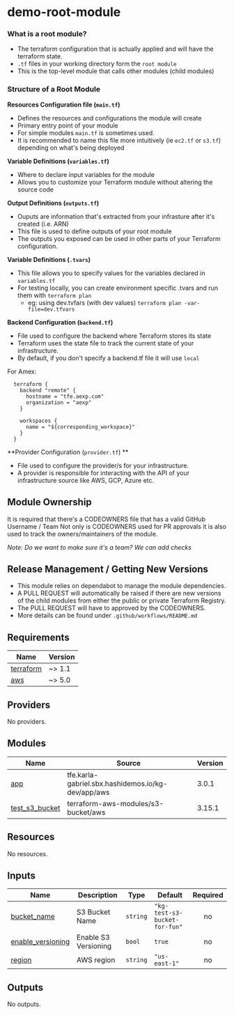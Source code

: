 # demo-root-module

### What is a root module?
* The terraform configuration that is actually applied and will have the terraform state.
* `.tf` files in your working directory form the `root module`
* This is the top-level module that calls other modules (child modules)

### Structure of a Root Module

**Resources Configuration file (`main.tf`)**
* Defines the resources and configurations the module will create
* Primary entry point of your module
* For simple modules `main.tf` is sometimes used. 
* It is recommended to name this file more intuitively (ie `ec2.tf` or `s3.tf`) depending on what's being deployed

**Variable Definitions (`variables.tf`)**
* Where to declare input variables for the module
* Allows you to customize your Terraform module without altering the source code

**Output Definitions (`outputs.tf`)**
* Ouputs are information that's extracted from your infrasture after it's created (i.e. ARN)
* This file is used to define outputs of your root module
* The outputs you exposed can be used in other parts of your Terraform configuration.

**Variable Definitions (`.tvars`)**
* This file allows you to specify values for the variables declared in `variables.tf`
* For testing locally, you can create environment specific .tvars and run them with `terraform plan`
  * eg: using dev.tvfars (with dev values) `terraform plan -var-file=dev.tfvars`

**Backend Configuration (`backend.tf`)**
* File used to configure the backend where Terraform stores its state
* Terraform uses the state file to track the current state of your infrastructure.
* By default, if you don't specify a backend.tf file it will use `local`

For Amex:
```
  terraform {
    backend "remote" {
      hostname = "tfe.aexp.com" 
      organization = "aexp"
    }

    workspaces {
      name = "${corresponding_workspace}"
    }
  }
```

**Provider Configuration (`provider.tf`) **
* File used to configure the provider/s for your infrastructure.
* A provider is responsible for interacting with the API of your infrastructure source like AWS, GCP, Azure etc.

## Module Ownership #
It is required that there's a CODEOWNERS file that has a valid GitHub Username / Team
Not only is CODEOWNERS used for PR approvals it is also used to track the owners/maintainers of the module.

_Note: Do we want to make sure it's a team? We can add checks_

## Release Management / Getting New Versions

* This module relies on dependabot to manage the module dependencies.
* A PULL REQUEST will automatically be raised if there are new versions of the child modules from either the public or private Terraform Registry.
* The PULL REQUEST will have to approved by the CODEOWNERS.
* More details can be found under ` .github/workflows/README.md `

<!-- BEGIN_TF_DOCS -->
## Requirements

| Name | Version |
|------|---------|
| <a name="requirement_terraform"></a> [terraform](#requirement\_terraform) | ~> 1.1 |
| <a name="requirement_aws"></a> [aws](#requirement\_aws) | ~> 5.0 |

## Providers

No providers.

## Modules

| Name | Source | Version |
|------|--------|---------|
| <a name="module_app"></a> [app](#module\_app) | tfe.karla-gabriel.sbx.hashidemos.io/kg-dev/app/aws | 3.0.1 |
| <a name="module_test_s3_bucket"></a> [test\_s3\_bucket](#module\_test\_s3\_bucket) | terraform-aws-modules/s3-bucket/aws | 3.15.1 |

## Resources

No resources.

## Inputs

| Name | Description | Type | Default | Required |
|------|-------------|------|---------|:--------:|
| <a name="input_bucket_name"></a> [bucket\_name](#input\_bucket\_name) | S3 Bucket Name | `string` | `"kg-test-s3-bucket-for-fun"` | no |
| <a name="input_enable_versioning"></a> [enable\_versioning](#input\_enable\_versioning) | Enable S3 Versioning | `bool` | `true` | no |
| <a name="input_region"></a> [region](#input\_region) | AWS region | `string` | `"us-east-1"` | no |

## Outputs

No outputs.
<!-- END_TF_DOCS -->